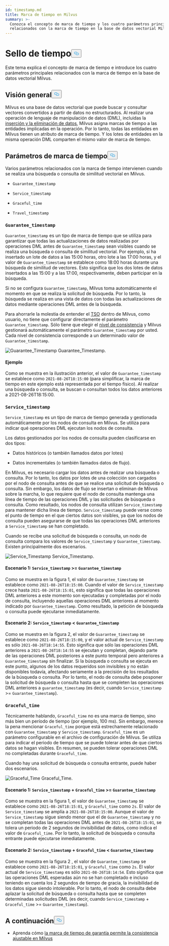 ```yaml
---
id: timestamp.md
title: Marca de tiempo en Milvus
summary: >-
  Conozca el concepto de marca de tiempo y los cuatro parámetros principales
  relacionados con la marca de tiempo en la base de datos vectorial Milvus.
---
```

<h1 id="Timestamp" class="common-anchor-header">Sello de tiempo<button data-href="#Timestamp" class="anchor-icon" translate="no">
      <svg translate="no"
        aria-hidden="true"
        focusable="false"
        height="20"
        version="1.1"
        viewBox="0 0 16 16"
        width="16"
      >
        <path
          fill="#0092E4"
          fill-rule="evenodd"
          d="M4 9h1v1H4c-1.5 0-3-1.69-3-3.5S2.55 3 4 3h4c1.45 0 3 1.69 3 3.5 0 1.41-.91 2.72-2 3.25V8.59c.58-.45 1-1.27 1-2.09C10 5.22 8.98 4 8 4H4c-.98 0-2 1.22-2 2.5S3 9 4 9zm9-3h-1v1h1c1 0 2 1.22 2 2.5S13.98 12 13 12H9c-.98 0-2-1.22-2-2.5 0-.83.42-1.64 1-2.09V6.25c-1.09.53-2 1.84-2 3.25C6 11.31 7.55 13 9 13h4c1.45 0 3-1.69 3-3.5S14.5 6 13 6z"
        ></path>
      </svg>
    </button></h1><p>Este tema explica el concepto de marca de tiempo e introduce los cuatro parámetros principales relacionados con la marca de tiempo en la base de datos vectorial Milvus.</p>
<h2 id="Overview" class="common-anchor-header">Visión general<button data-href="#Overview" class="anchor-icon" translate="no">
      <svg translate="no"
        aria-hidden="true"
        focusable="false"
        height="20"
        version="1.1"
        viewBox="0 0 16 16"
        width="16"
      >
        <path
          fill="#0092E4"
          fill-rule="evenodd"
          d="M4 9h1v1H4c-1.5 0-3-1.69-3-3.5S2.55 3 4 3h4c1.45 0 3 1.69 3 3.5 0 1.41-.91 2.72-2 3.25V8.59c.58-.45 1-1.27 1-2.09C10 5.22 8.98 4 8 4H4c-.98 0-2 1.22-2 2.5S3 9 4 9zm9-3h-1v1h1c1 0 2 1.22 2 2.5S13.98 12 13 12H9c-.98 0-2-1.22-2-2.5 0-.83.42-1.64 1-2.09V6.25c-1.09.53-2 1.84-2 3.25C6 11.31 7.55 13 9 13h4c1.45 0 3-1.69 3-3.5S14.5 6 13 6z"
        ></path>
      </svg>
    </button></h2><p>Milvus es una base de datos vectorial que puede buscar y consultar vectores convertidos a partir de datos no estructurados. Al realizar una operación de lenguaje de manipulación de datos (DML), incluidas la <a href="https://milvus.io/docs/v2.1.x/data_processing.md">inserción y la eliminación de datos</a>, Milvus asigna marcas de tiempo a las entidades implicadas en la operación. Por lo tanto, todas las entidades en Milvus tienen un atributo de marca de tiempo. Y los lotes de entidades en la misma operación DML comparten el mismo valor de marca de tiempo.</p>
<h2 id="Timestamp-parameters" class="common-anchor-header">Parámetros de marca de tiempo<button data-href="#Timestamp-parameters" class="anchor-icon" translate="no">
      <svg translate="no"
        aria-hidden="true"
        focusable="false"
        height="20"
        version="1.1"
        viewBox="0 0 16 16"
        width="16"
      >
        <path
          fill="#0092E4"
          fill-rule="evenodd"
          d="M4 9h1v1H4c-1.5 0-3-1.69-3-3.5S2.55 3 4 3h4c1.45 0 3 1.69 3 3.5 0 1.41-.91 2.72-2 3.25V8.59c.58-.45 1-1.27 1-2.09C10 5.22 8.98 4 8 4H4c-.98 0-2 1.22-2 2.5S3 9 4 9zm9-3h-1v1h1c1 0 2 1.22 2 2.5S13.98 12 13 12H9c-.98 0-2-1.22-2-2.5 0-.83.42-1.64 1-2.09V6.25c-1.09.53-2 1.84-2 3.25C6 11.31 7.55 13 9 13h4c1.45 0 3-1.69 3-3.5S14.5 6 13 6z"
        ></path>
      </svg>
    </button></h2><p>Varios parámetros relacionados con la marca de tiempo intervienen cuando se realiza una búsqueda o consulta de similitud vectorial en Milvus.</p>
<ul>
<li><p><code translate="no">Guarantee_timestamp</code></p></li>
<li><p><code translate="no">Service_timestamp</code></p></li>
<li><p><code translate="no">Graceful_time</code></p></li>
<li><p><code translate="no">Travel_timestamp</code></p></li>
</ul>
<h3 id="Guaranteetimestamp" class="common-anchor-header"><code translate="no">Guarantee_timestamp</code></h3><p><code translate="no">Guarantee_timestamp</code> es un tipo de marca de tiempo que se utiliza para garantizar que todas las actualizaciones de datos realizadas por operaciones DML antes de <code translate="no">Guarantee_timestamp</code> sean visibles cuando se realiza una búsqueda o consulta de similitud vectorial. Por ejemplo, si ha insertado un lote de datos a las 15:00 horas, otro lote a las 17:00 horas, y el valor de <code translate="no">Guarantee_timestamp</code> se establece como 18:00 horas durante una búsqueda de similitud de vectores. Esto significa que los dos lotes de datos insertados a las 15:00 y a las 17:00, respectivamente, deben participar en la búsqueda.</p>
<p>Si no se configura <code translate="no">Guarantee_timestamp</code>, Milvus toma automáticamente el momento en que se realiza la solicitud de búsqueda. Por lo tanto, la búsqueda se realiza en una vista de datos con todas las actualizaciones de datos mediante operaciones DML antes de la búsqueda.</p>
<p>Para ahorrarle la molestia de entender el <a href="https://github.com/milvus-io/milvus/blob/master/docs/design_docs/20211214-milvus_hybrid_ts.md">TSO</a> dentro de Milvus, como usuario, no tiene que configurar directamente el parámetro <code translate="no">Guarantee_timestamp</code>. Sólo tiene que elegir el <a href="https://milvus.io/docs/v2.1.x/consistency.md">nivel de consistencia</a> y Milvus gestionará automáticamente el parámetro <code translate="no">Guarantee_timestamp</code> por usted. Cada nivel de consistencia corresponde a un determinado valor de <code translate="no">Guarantee_timestamp</code>.</p>
<p>
  
   <span class="img-wrapper"> <img translate="no" src="/docs/v2.4.x/assets/Guarantee_Timestamp.png" alt="Guarantee_Timestamp" class="doc-image" id="guarantee_timestamp" />
   </span> <span class="img-wrapper"> <span>Guarantee_Timestamp</span>. </span></p>
<h4 id="Example" class="common-anchor-header">Ejemplo</h4><p>Como se muestra en la ilustración anterior, el valor de <code translate="no">Guarantee_timestamp</code> se establece como <code translate="no">2021-08-26T18:15:00</code> (para simplificar, la marca de tiempo en este ejemplo está representada por el tiempo físico). Al realizar una búsqueda o consulta, se buscan o consultan todos los datos anteriores a 2021-08-26T18:15:00.</p>
<h3 id="Servicetimestamp" class="common-anchor-header"><code translate="no">Service_timestamp</code></h3><p><code translate="no">Service_timestamp</code> es un tipo de marca de tiempo generada y gestionada automáticamente por los nodos de consulta en Milvus. Se utiliza para indicar qué operaciones DML ejecutan los nodos de consulta.</p>
<p>Los datos gestionados por los nodos de consulta pueden clasificarse en dos tipos:</p>
<ul>
<li><p>Datos históricos (o también llamados datos por lotes)</p></li>
<li><p>Datos incrementales (o también llamados datos de flujo).</p></li>
</ul>
<p>En Milvus, es necesario cargar los datos antes de realizar una búsqueda o consulta. Por lo tanto, los datos por lotes de una colección son cargados por el nodo de consulta antes de que se realice una solicitud de búsqueda o consulta. Sin embargo, los datos de flujo se insertan o eliminan de Milvus sobre la marcha, lo que requiere que el nodo de consulta mantenga una línea de tiempo de las operaciones DML y las solicitudes de búsqueda o consulta. Como resultado, los nodos de consulta utilizan <code translate="no">Service_timestamp</code> para mantener dicha línea de tiempo. <code translate="no">Service_timestamp</code> puede verse como el punto de tiempo en el que ciertos datos son visibles, ya que los nodos de consulta pueden asegurarse de que todas las operaciones DML anteriores a <code translate="no">Service_timestamp</code> se han completado.</p>
<p>Cuando se recibe una solicitud de búsqueda o consulta, un nodo de consulta compara los valores de <code translate="no">Service_timestamp</code> y <code translate="no">Guarantee_timestamp</code>. Existen principalmente dos escenarios.</p>
<p>
  
   <span class="img-wrapper"> <img translate="no" src="/docs/v2.4.x/assets/Service_Timestamp.png" alt="Service_Timestamp" class="doc-image" id="service_timestamp" />
   </span> <span class="img-wrapper"> <span>Service_Timestamp</span>. </span></p>
<h4 id="Scenario-1-Servicetimestamp--Guaranteetimestamp" class="common-anchor-header">Escenario 1: <code translate="no">Service_timestamp</code> &gt;= <code translate="no">Guarantee_timestamp</code></h4><p>Como se muestra en la figura 1, el valor de <code translate="no">Guarantee_timestamp</code> se establece como <code translate="no">2021-08-26T18:15:00</code>. Cuando el valor de <code translate="no">Service_timestamp</code> crece hasta <code translate="no">2021-08-26T18:15:01</code>, esto significa que todas las operaciones DML anteriores a este momento son ejecutadas y completadas por el nodo de consulta, incluyendo aquellas operaciones DML anteriores al momento indicado por <code translate="no">Guarantee_timestamp</code>. Como resultado, la petición de búsqueda o consulta puede ejecutarse inmediatamente.</p>
<h4 id="Scenario-2-Servicetimestamp--Guaranteetimestamp" class="common-anchor-header">Escenario 2: <code translate="no">Service_timestamp</code> &lt; <code translate="no">Guarantee_timestamp</code></h4><p>Como se muestra en la figura 2, el valor de <code translate="no">Guarantee_timestamp</code> se establece como <code translate="no">2021-08-26T18:15:00</code>, y el valor actual de <code translate="no">Service_timestamp</code> es sólo <code translate="no">2021-08-26T18:14:55</code>. Esto significa que sólo las operaciones DML anteriores a <code translate="no">2021-08-26T18:14:55</code> se ejecutan y completan, dejando parte de las operaciones DML posteriores a este punto temporal pero anteriores a <code translate="no">Guarantee_timestamp</code> sin finalizar. Si la búsqueda o consulta se ejecuta en este punto, algunos de los datos requeridos son invisibles y no están disponibles todavía, afectando seriamente a la precisión de los resultados de la búsqueda o consulta. Por lo tanto, el nodo de consulta debe posponer la solicitud de búsqueda o consulta hasta que se completen las operaciones DML anteriores a <code translate="no">guarantee_timestamp</code> (es decir, cuando <code translate="no">Service_timestamp</code> &gt;= <code translate="no">Guarantee_timestamp</code>).</p>
<h3 id="Gracefultime" class="common-anchor-header"><code translate="no">Graceful_time</code></h3><p>Técnicamente hablando, <code translate="no">Graceful_time</code> no es una marca de tiempo, sino más bien un período de tiempo (por ejemplo, 100 ms). Sin embargo, merece la pena mencionar <code translate="no">Graceful_time</code> porque está estrechamente relacionado con <code translate="no">Guarantee_timestamp</code> y <code translate="no">Service_timestamp</code>. <code translate="no">Graceful_time</code> es un parámetro configurable en el archivo de configuración de Milvus. Se utiliza para indicar el periodo de tiempo que se puede tolerar antes de que ciertos datos se hagan visibles. En resumen, se pueden tolerar operaciones DML no completadas durante <code translate="no">Graceful_time</code>.</p>
<p>Cuando hay una solicitud de búsqueda o consulta entrante, puede haber dos escenarios.</p>
<p>
  
   <span class="img-wrapper"> <img translate="no" src="/docs/v2.4.x/assets/Graceful_Time.png" alt="Graceful_Time" class="doc-image" id="graceful_time" />
   </span> <span class="img-wrapper"> <span>Graceful_Time</span>. </span></p>
<h4 id="Scenario-1-Servicetimestamp--+--Gracefultime--Guaranteetimestamp" class="common-anchor-header">Escenario 1: <code translate="no">Service_timestamp</code> + <code translate="no">Graceful_time</code> &gt;= <code translate="no">Guarantee_timestamp</code></h4><p>Como se muestra en la figura 1, el valor de <code translate="no">Guarantee_timestamp</code> se establece como <code translate="no">2021-08-26T18:15:01</code>, y <code translate="no">Graceful_time</code> como <code translate="no">2s</code>. El valor de <code translate="no">Service_timestamp</code> se amplía a <code translate="no">2021-08-26T18:15:00</code>. Aunque el valor de <code translate="no">Service_timestamp</code> sigue siendo menor que el de <code translate="no">Guarantee_timestamp</code> y no se completan todas las operaciones DML antes de <code translate="no">2021-08-26T18:15:01</code>, se tolera un periodo de 2 segundos de invisibilidad de datos, como indica el valor de <code translate="no">Graceful_time</code>. Por lo tanto, la solicitud de búsqueda o consulta entrante puede ejecutarse inmediatamente.</p>
<h4 id="Scenario-2-Servicetimestamp--+--Gracefultime--Guaranteetimestamp" class="common-anchor-header">Escenario 2: <code translate="no">Service_timestamp</code> + <code translate="no">Graceful_time</code> &lt; <code translate="no">Guarantee_timestamp</code></h4><p>Como se muestra en la figura 2 , el valor de <code translate="no">Guarantee_timestamp</code> se establece como <code translate="no">2021-08-26T18:15:01</code>, y <code translate="no">Graceful_time</code> como <code translate="no">2s</code>. El valor actual de <code translate="no">Service_timestamp</code> es sólo <code translate="no">2021-08-26T18:14:54</code>. Esto significa que las operaciones DML esperadas aún no se han completado e incluso teniendo en cuenta los 2 segundos de tiempo de gracia, la invisibilidad de los datos sigue siendo intolerable. Por lo tanto, el nodo de consulta debe aplazar la solicitud de búsqueda o consulta hasta que se completen determinadas solicitudes DML (es decir, cuando <code translate="no">Service_timestamp</code> + <code translate="no">Graceful_time</code> &gt;= <code translate="no">Guarantee_timestamp</code>).</p>
<h2 id="Whats-next" class="common-anchor-header">A continuación<button data-href="#Whats-next" class="anchor-icon" translate="no">
      <svg translate="no"
        aria-hidden="true"
        focusable="false"
        height="20"
        version="1.1"
        viewBox="0 0 16 16"
        width="16"
      >
        <path
          fill="#0092E4"
          fill-rule="evenodd"
          d="M4 9h1v1H4c-1.5 0-3-1.69-3-3.5S2.55 3 4 3h4c1.45 0 3 1.69 3 3.5 0 1.41-.91 2.72-2 3.25V8.59c.58-.45 1-1.27 1-2.09C10 5.22 8.98 4 8 4H4c-.98 0-2 1.22-2 2.5S3 9 4 9zm9-3h-1v1h1c1 0 2 1.22 2 2.5S13.98 12 13 12H9c-.98 0-2-1.22-2-2.5 0-.83.42-1.64 1-2.09V6.25c-1.09.53-2 1.84-2 3.25C6 11.31 7.55 13 9 13h4c1.45 0 3-1.69 3-3.5S14.5 6 13 6z"
        ></path>
      </svg>
    </button></h2><ul>
<li>Aprenda cómo <a href="/docs/es/v2.4.x/consistency.md">la marca de tiempo de garantía permite la consistencia ajustable en Milvus</a></li>
</ul>
